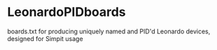 # LeonardoPIDboards
boards.txt for producing uniquely named and PID'd Leonardo devices, designed for Simpit usage 
